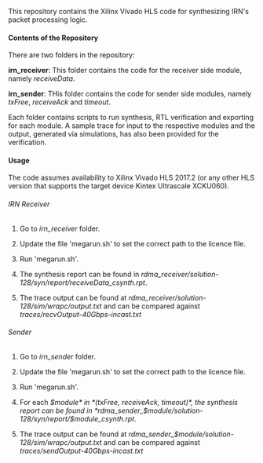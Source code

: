 This repository contains the Xilinx Vivado HLS code for synthesizing IRN's packet processing logic.

#### Contents of the Repository

There are two folders in the repository:

**irn_receiver**: This folder contains the code for the receiver side module, namely *receiveData*.

**irn_sender**: THis folder contains the code for sender side modules, namely *txFree*, *receiveAck* and *timeout*.

Each folder contains scripts to run synthesis, RTL verification and exporting for each module. A sample trace for input to the respective modules and the output, generated via simulations, has also been provided for the verification. 

#### Usage

The code assumes availability to Xilinx Vivado HLS 2017.2 (or any other HLS version that supports the target device Kintex Ultrascale XCKU060).

###### IRN Receiver

1. Go to *irn_receiver* folder.

2. Update the file 'megarun.sh' to set the correct path to the licence file. 

3. Run 'megarun.sh'.

4. The synthesis report can be found in *rdma_receiver/solution-128/syn/report/receiveData_csynth.rpt*.  

5. The trace output can be found at *rdma_receiver/solution-128/sim/wrapc/output.txt* and can be compared against *traces/recvOutput-40Gbps-incast.txt*

###### Sender

1. Go to *irn_sender* folder.

2. Update the file 'megarun.sh' to set the correct path to the licence file. 

3. Run 'megarun.sh'.

4. For each *$module* in *(txFree, receiveAck, timeout)*, the synthesis report can be found in *rdma_sender_$module/solution-128/syn/report/$module_csynth.rpt*.  

5. The trace output can be found at *rdma_sender_$module/solution-128/sim/wrapc/output.txt* and can be compared against *traces/sendOutput-40Gbps-incast.txt*
